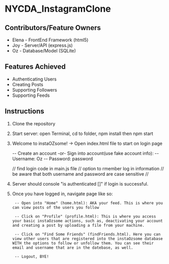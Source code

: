 # NYCDA_InstagramClone

## Contributors/Feature Owners
- Elena - FrontEnd Framework (html5)
- Joy - Server/API (express.js)
- Oz - Database/Model (SQLite)

## Features Achieved
- Authenticating Users
- Creating Posts
- Supporting Followers
- Supporting Feeds       


## Instructions

1. Clone the repository

2. Start server: open Terminal, cd to folder, npm install then npm start

3. Welcome to instaOZsome! -> Open index.html file to start on login page
	
	-- Create an account -or- Sign into account(use fake account info):
		-- Username: Oz
		-- Password: password
		
	// find login code in main.js file
	// option to rmember log in information	
	// be aware that both username and password are case sensitive //

4. Server should console "is authenticated []" if login is successful. 

5. Once you have logged in, navigate page like so:
		
		-- Open into "Home" (home.html): AKA your feed. This is where you can view posts of the users you follow

		-- Click on "Profile" (profile.html): This is where you access your basic instaOzsome actions, such as, deactivating your account and creating a post by uploading a file from your machine. 

		-- Click on "Find Some Friends" (findFriends.html). Here you can view other users that are registered into the instaOzsome database WITH the options to follow or unfollow them. You can see their email and username that are in the datebase, as well.

		-- Logout, BYE!
            
